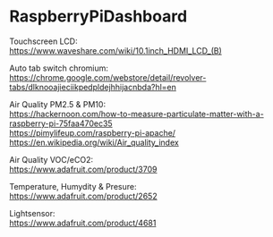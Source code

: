 # RaspberryPiDashboard

Touchscreen LCD:  
https://www.waveshare.com/wiki/10.1inch_HDMI_LCD_(B)  

Auto tab switch chromium:  
https://chrome.google.com/webstore/detail/revolver-tabs/dlknooajieciikpedpldejhhijacnbda?hl=en  

Air Quality PM2.5 & PM10:  
https://hackernoon.com/how-to-measure-particulate-matter-with-a-raspberry-pi-75faa470ec35  
https://pimylifeup.com/raspberry-pi-apache/  
https://en.wikipedia.org/wiki/Air_quality_index  

Air Quality VOC/eCO2:  
https://www.adafruit.com/product/3709  

Temperature, Humydity & Presure:  
https://www.adafruit.com/product/2652  

Lightsensor:  
https://www.adafruit.com/product/4681  
